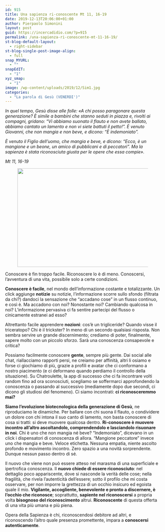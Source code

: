 ```yaml
---
id: 915
title: Una sapienza ri-conoscente Mt 11, 16-19
date: 2019-12-13T20:06:00+01:00
author: Pierpaolo Simonini
layout: post
guid: https://incercadidio.com/?p=915
permalink: /una-sapienza-ri-conoscente-mt-11-16-19/
st-blog-default-layout:
  - right-sidebar
st-blog-single-post-image-align:
  - full
snap_MYURL:
  - ""
snapEdIT:
  - "1"
xyz_smap:
  - "1"
image: /wp-content/uploads/2019/12/Sim1.jpg
categories:
  - "La parola di Gesù (VENERDI')"
---
```

_In quel tempo, Gesù disse alle folle: «A chi posso paragonare questa generazione? È simile a bambini che stanno seduti in piazza e, rivolti ai compagni, gridano: &#8220;Vi abbiamo suonato il flauto e non avete ballato, abbiamo cantato un lamento e non vi siete battuti il petto!&#8221;. È venuto Giovanni, che non mangia e non beve, e dicono: &#8220;È indemoniato&#8221;._ 

_È venuto il Figlio dell&#8217;uomo, che mangia e beve, e dicono: &#8220;Ecco, è un mangione e un beone, un amico di pubblicani e di peccatori&#8221;. Ma la sapienza è stata riconosciuta giusta per le opere che essa compie»._

<p class="has-text-align-right">
  <em>Mt 11, 16-19</em>
</p><figure class="wp-block-image size-large is-resized">

<img src="https://incercadidio.com/wp-content/uploads/2019/12/Sim2.jpg" alt="" class="wp-image-916" width="581" height="320" srcset="https://incercadidio.com/wp-content/uploads/2019/12/Sim2.jpg 441w, https://incercadidio.com/wp-content/uploads/2019/12/Sim2-300x165.jpg 300w" sizes="(max-width: 581px) 100vw, 581px" /> </figure> 

Conoscere è fin troppo facile. Riconoscere lo è di meno. Conoscersi, l’avventura di una vita, possibile solo a certe condizioni.

**Conoscere è facile**, nel mondo dell’informazione costante e totalizzante. Un click aggiunge **notizie** su notizie, l’informazione scorre sullo sfondo (filtrata da chi?) dandoci la sensazione che “accadano cose” in un flusso continuo, e così è. Ma accadono con noi? Nonostante noi? Cambiando qualcosa in noi? L’informazione pervasiva ci fa sentire partecipi del flusso o cinicamente estranei ad esso? 

Altrettanto facile apprendere **nozioni**: cos’è un trigliceride? Quando visse il triceratopo? Chi è il trickster? In meno di un secondo qualsiasi risposta. Non sembra servire un grande discernimento; crediamo di poter, finalmente, sapere molto con un piccolo sforzo. Sarà una conoscenza consapevole e critica?

Possiamo facilmente conoscere **gente**, sempre più gente. Dai social alle chat, riallacciamo rapporti persi, ne creiamo per affinità, altri li osiamo e forse ci giochiamo di più, grazie a profili e avatar che ci conformano a nostro piacimento (e ci deformano quando perdiamo il controllo della situazione). Su Chatroulette, la app di successo che ci fa incontrare volti random fino ad ora sconosciuti, scegliamo se soffermarci approfondendo la conoscenza o passando al successivo (mediamente dopo due secondi, ci dicono gli studiosi del fenomeno). Ci siamo incontrati: **ci riconosceremmo mai?**

**Siamo l’evoluzione biotecnologica della generazione di Gesù**, ne riproduciamo le dinamiche. Per ballare con chi suona il flauto, o condividere un dolore con chi intona il suo canto di lamento, non basta conoscere di cosa si tratti: si deve muovere qualcosa dentro. **Ri-conoscere è muovere incontro all’altro ascoltandolo, comprendendolo e lasciandolo risuonare in noi**. Chi è uno che non mangia né beve? “Indemoniato”, dicevano in un click i dispensatori di conoscenza di allora. “Mangione peccatore” invece uno che mangia e beve. Veloce etichetta. Nessuna empatia, niente ascolto profondo e movimento incontro. Zero spazio a una novità sorprendente. Dunque nessun passo dentro di sé.

Il nuovo che viene non può essere atteso nel marasma di una superficiale e ipertrofica conoscenza. Il **nuovo chiede di essere riconosciuto**: nel dettaglio poco appariscente, dove si nasconde la verità delle cose; nella fragilità, che rivela l’autenticità dell’essere; sotto il profilo che mi costa osservare, per non imporre la grettezza di un occhio insicuro ed egoista quale il mio. **Vigilante, accogliente, benevolente e pronto a discernere, è l’occhio che riconosce**; soprattutto, **sapiente nel riconoscersi** a propria volta **bisognoso del riconoscimento** altrui. **Riconoscente** di questa offerta di una vita più umana e più piena.

Opera della Sapienza è chi, riconoscendosi debitore ad altri, e riconoscendo l’altro quale presenza promettente, impara a **conoscersi autenticamente**.